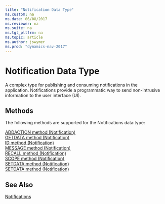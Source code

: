 ```yaml
---
title: "Notification Data Type"
ms.custom: na
ms.date: 06/08/2017
ms.reviewer: na
ms.suite: na
ms.tgt_pltfrm: na
ms.topic: article
ms.author: jswymer
ms.prod: "dynamics-nav-2017"
---
```

# Notification Data Type
A complex type for publishing and consuming notifications in the application. Notifications provide a programmatic way to send non-intrusive information to the user interface (UI).

## Methods
The following methods are supported for the Notifications data type:

[ADDACTION method (Notification)](../methods/devenv-method-notificationaddaction.md)   
[GETDATA method (Notification)](../methods/devenv-method-notificationgetdata.md)   
[ID method (Notification)](../methods/devenv-method-notificationid.md)   
[MESSAGE method (Notification)](../methods/devenv-method-notificationmessage.md)   
[RECALL method (Notification)](../methods/devenv-method-notificationrecall.md)   
[SCOPE method (Notification)](../methods/devenv-method-notificationscope.md)   
[SETDATA method (Notification)](../methods/devenv-method-notificationsetdata.md)  
[SETDATA method (Notification)](../methods/devenv-method-notificationsetdata.md)  


## See Also  
 [Notifications](notifications-developing.md)  
 